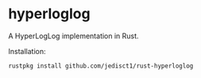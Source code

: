 hyperloglog
===========

A HyperLogLog implementation in Rust.

Installation:

    rustpkg install github.com/jedisct1/rust-hyperloglog
